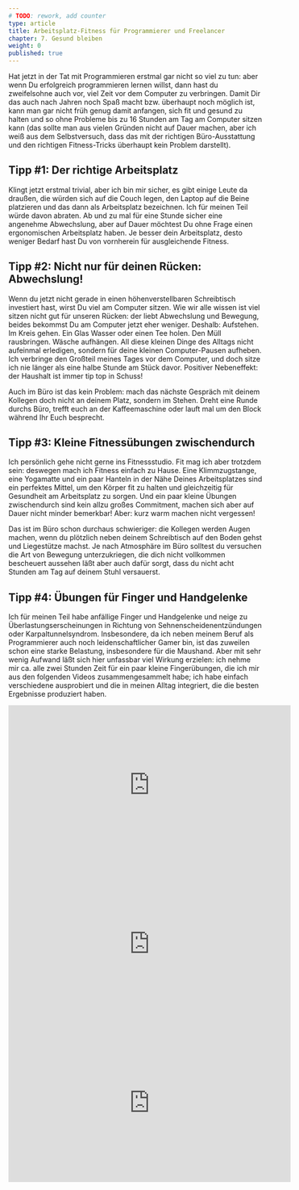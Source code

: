 ```yaml
---
# TODO: rework, add counter
type: article
title: Arbeitsplatz-Fitness für Programmierer und Freelancer
chapter: 7. Gesund bleiben
weight: 0
published: true
---
```


Hat jetzt in der Tat mit Programmieren erstmal gar nicht so viel zu tun: aber wenn Du erfolgreich programmieren lernen willst, dann hast du zweifelsohne auch vor, viel Zeit vor dem Computer zu verbringen. Damit Dir das auch nach Jahren noch Spaß macht bzw. überhaupt noch möglich ist, kann man gar nicht früh genug damit anfangen, sich fit und gesund zu halten und so ohne Probleme bis zu 16 Stunden am Tag am Computer sitzen kann (das sollte man aus vielen Gründen nicht auf Dauer machen, aber ich weiß aus dem Selbstversuch, dass das mit der richtigen Büro-Ausstattung und den richtigen Fitness-Tricks überhaupt kein Problem darstellt).

## Tipp #1: Der richtige Arbeitsplatz

Klingt jetzt erstmal trivial, aber ich bin mir sicher, es gibt einige Leute da draußen, die würden sich auf die Couch legen, den Laptop auf die Beine platzieren und das dann als Arbeitsplatz bezeichnen. Ich für meinen Teil würde davon abraten. Ab und zu mal für eine Stunde sicher eine angenehme Abwechslung, aber auf Dauer möchtest Du ohne Frage einen ergonomischen Arbeitsplatz haben. Je besser dein Arbeitsplatz, desto weniger Bedarf hast Du von vornherein für ausgleichende Fitness.

## Tipp #2: Nicht nur für deinen Rücken: Abwechslung!

Wenn du jetzt nicht gerade in einen höhenverstellbaren Schreibtisch investiert hast, wirst Du viel am Computer sitzen. Wie wir alle wissen ist viel sitzen nicht gut für unseren Rücken: der liebt Abwechslung und Bewegung, beides bekommst Du am Computer jetzt eher weniger. Deshalb: Aufstehen. Im Kreis gehen. Ein Glas Wasser oder einen Tee holen. Den Müll rausbringen. Wäsche aufhängen. All diese kleinen Dinge des Alltags nicht aufeinmal erledigen, sondern für deine kleinen Computer-Pausen aufheben. Ich verbringe den Großteil meines Tages vor dem Computer, und doch sitze ich nie länger als eine halbe Stunde am Stück davor. Positiver Nebeneffekt: der Haushalt ist immer tip top in Schuss!

Auch im Büro ist das kein Problem: mach das nächste Gespräch mit deinem Kollegen doch nicht an deinem Platz, sondern im Stehen. Dreht eine Runde durchs Büro, trefft euch an der Kaffeemaschine oder lauft mal um den Block während Ihr Euch besprecht.

## Tipp #3: Kleine Fitnessübungen zwischendurch

Ich persönlich gehe nicht gerne ins Fitnessstudio. Fit mag ich aber trotzdem sein: deswegen mach ich Fitness einfach zu Hause. Eine Klimmzugstange, eine Yogamatte und ein paar Hanteln in der Nähe Deines Arbeitsplatzes sind ein perfektes Mittel, um den Körper fit zu halten und gleichzeitig für Gesundheit am Arbeitsplatz zu sorgen. Und ein paar kleine Übungen zwischendurch sind kein allzu großes Commitment, machen sich aber auf Dauer nicht minder bemerkbar! Aber: kurz warm machen nicht vergessen!

Das ist im Büro schon durchaus schwieriger: die Kollegen werden Augen machen, wenn du plötzlich neben deinem Schreibtisch auf den Boden gehst und Liegestütze machst. Je nach Atmosphäre im Büro solltest du versuchen die Art von Bewegung unterzukriegen, die dich nicht vollkommen bescheuert aussehen läßt aber auch dafür sorgt, dass du nicht acht Stunden am Tag auf deinem Stuhl versauerst.

## Tipp #4: Übungen für Finger und Handgelenke

Ich für meinen Teil habe anfällige Finger und Handgelenke und neige zu Überlastungserscheinungen in Richtung von Sehnenscheidenentzündungen oder Karpaltunnelsyndrom. Insbesondere, da ich neben meinem Beruf als Programmierer auch noch leidenschaftlicher Gamer bin, ist das zuweilen schon eine starke Belastung, insbesondere für die Maushand. Aber mit sehr wenig Aufwand läßt sich hier unfassbar viel Wirkung erzielen: ich nehme mir ca. alle zwei Stunden Zeit für ein paar kleine Fingerübungen, die ich mir aus den folgenden Videos zusammengesammelt habe; ich habe einfach verschiedene ausprobiert und die in meinen Alltag integriert, die die besten Ergebnisse produziert haben.

<iframe allowfullscreen="" frameborder="0" height="315" src="https://www.youtube-nocookie.com/embed/EiRC80FJbHU?rel=0&amp;showinfo=0" width="560"></iframe>

<iframe allowfullscreen="" frameborder="0" height="315" src="https://www.youtube-nocookie.com/embed/pYj83R8bsYs?rel=0&amp;showinfo=0" width="560"></iframe>

<iframe allowfullscreen="" frameborder="0" height="315" src="https://www.youtube-nocookie.com/embed/fdD7CgN5FGg?rel=0&amp;showinfo=0" width="560"></iframe></p>
